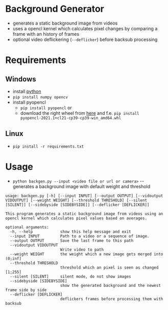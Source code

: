 # Background Generator

* generates a static background image from videos
* uses a opencl kernel which calculates pixel changes by comparing a frame with an history of frames 
* optional video deflickering (`--deflicker`) before backsub processing 
 
# Requirements

## Windows

* install [python](https://www.python.org/downloads/windows/)
* `pip install numpy opencv`
* install pyopencl
	* `pip install pyopencl` or 
	* download the right wheel from [here](https://www.lfd.uci.edu/~gohlke/pythonlibs/#pyopencl) and f.e. `pip install pyopencl‑2021.1+cl21‑cp39‑cp39‑win_amd64.whl`

## Linux

* `pip install -r requirements.txt`

# Usage

* `python backgen.py --input <video file or url or camera>` -- generates a background image with default weight and threshold
```
usage: backgen.py [-h] [--input INPUT] [--output OUTPUT] [--vidoutput VIDOUTPUT] [--weight WEIGHT] [--threshold THRESHOLD] [--silent [SILENT]] [--sidebyside [SIDEBYSIDE]] [--deflicker [DEFLICKER]]

This program generates a static background image from videos using an opencl kernel which calculates pixel values based on averages.

optional arguments:
  -h, --help            show this help message and exit
  --input INPUT         Path to a video or a sequence of image.
  --output OUTPUT       Save the last frame to this path
  --vidoutput VIDOUTPUT
                        Write video to path
  --weight WEIGHT       the weight which a new image gets merged into (0;inf]
  --threshold THRESHOLD
                        threshold which an pixel is seen as changed [1;255]
  --silent [SILENT]     silent mode, do not show images
  --sidebyside [SIDEBYSIDE]
                        show the generated background and the newest frame side by side
  --deflicker [DEFLICKER]
                        deflickers frames before processing them with backsub
```
